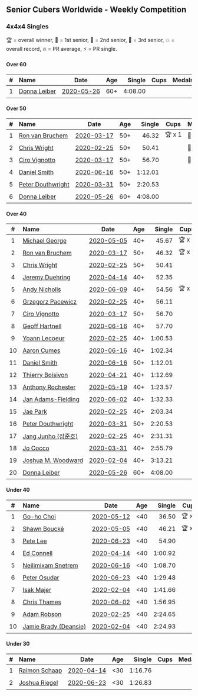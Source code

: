 ## Senior Cubers Worldwide - Weekly Competition
### 4x4x4 Singles

🏆 = overall winner, 🥇 = 1st senior, 🥈 = 2nd senior, 🥉 = 3rd senior, 💥 = overall record, 🔥 = PR average, ⚡ = PR single.

#### Over 60

| # | Name | Date | Age | Single | Cups | Medals | Achievements | Video |
| :--: | :-- | :--: | :--: | --: | :--: | :-- | :-- | :-- |
| 1 | [<span style="white-space: nowrap">Donna Leiber</span>](../../persons/donna_leiber/444.md) | [<span style="white-space: nowrap">2020-05-26</span>](2020-05-26.md) | 60+ | 4:08.00 | <span style="white-space: nowrap"></span> | <span style="white-space: nowrap"></span> | <span style="white-space: nowrap">💥 x 3, ⚡ x 3</span> | [Link](https://www.facebook.com/events/637852836799991/permalink/640053636579911/) |

#### Over 50

| # | Name | Date | Age | Single | Cups | Medals | Achievements | Video |
| :--: | :-- | :--: | :--: | --: | :--: | :-- | :-- | :-- |
| 1 | [<span style="white-space: nowrap">Ron van Bruchem</span>](../../persons/ron_van_bruchem/444.md) | [<span style="white-space: nowrap">2020-03-17</span>](2020-03-17.md) | 50+ | 46.32 | <span style="white-space: nowrap">🏆 x 1</span> | <span style="white-space: nowrap">🥇 x 1</span> | <span style="white-space: nowrap">💥 x 1, 🔥 x 1, ⚡ x 1</span> | [Link](https://www.facebook.com/events/211732526904866/permalink/216281769783275/) |
| 2 | [<span style="white-space: nowrap">Chris Wright</span>](../../persons/chris_wright/444.md) | [<span style="white-space: nowrap">2020-02-25</span>](2020-02-25.md) | 50+ | 50.41 | <span style="white-space: nowrap"></span> | <span style="white-space: nowrap">🥈 x 1</span> | <span style="white-space: nowrap">💥 x 1, 🔥 x 1, ⚡ x 1</span> | [Link](https://www.facebook.com/events/805797596592397/permalink/808666752972148/) |
| 3 | [<span style="white-space: nowrap">Ciro Vignotto</span>](../../persons/ciro_vignotto/444.md) | [<span style="white-space: nowrap">2020-03-17</span>](2020-03-17.md) | 50+ | 56.70 | <span style="white-space: nowrap"></span> | <span style="white-space: nowrap">🥇 x 1, 🥈 x 2, 🥉 x 1</span> | <span style="white-space: nowrap">🔥 x 4, ⚡ x 1</span> | [Link](https://www.facebook.com/events/211732526904866/permalink/212061480205304/) |
| 4 | [<span style="white-space: nowrap">Daniel Smith</span>](../../persons/daniel_smith/444.md) | [<span style="white-space: nowrap">2020-06-16</span>](2020-06-16.md) | 50+ | 1:12.01 | <span style="white-space: nowrap"></span> | <span style="white-space: nowrap"></span> | <span style="white-space: nowrap">💥 x 1, 🔥 x 4, ⚡ x 5</span> | [Link](https://www.facebook.com/events/256188575607890/permalink/260576965169051/) |
| 5 | [<span style="white-space: nowrap">Peter Douthwright</span>](../../persons/peter_douthwright/444.md) | [<span style="white-space: nowrap">2020-03-31</span>](2020-03-31.md) | 50+ | 2:20.53 | <span style="white-space: nowrap"></span> | <span style="white-space: nowrap"></span> | <span style="white-space: nowrap">🔥 x 2, ⚡ x 3</span> | [Link](https://www.facebook.com/events/269276700734640/permalink/273111433684500/) |
| 6 | [<span style="white-space: nowrap">Donna Leiber</span>](../../persons/donna_leiber/444.md) | [<span style="white-space: nowrap">2020-05-26</span>](2020-05-26.md) | 60+ | 4:08.00 | <span style="white-space: nowrap"></span> | <span style="white-space: nowrap"></span> | <span style="white-space: nowrap">💥 x 3, ⚡ x 3</span> | [Link](https://www.facebook.com/events/637852836799991/permalink/640053636579911/) |

#### Over 40

| # | Name | Date | Age | Single | Cups | Medals | Achievements | Video |
| :--: | :-- | :--: | :--: | --: | :--: | :-- | :-- | :-- |
| 1 | [<span style="white-space: nowrap">Michael George</span>](../../persons/michael_george/444.md) | [<span style="white-space: nowrap">2020-05-05</span>](2020-05-05.md) | 40+ | 45.67 | <span style="white-space: nowrap">🏆 x 6</span> | <span style="white-space: nowrap">🥇 x 12, 🥈 x 2</span> | <span style="white-space: nowrap">💥 x 3, 🔥 x 2, ⚡ x 2</span> | [Link](https://www.facebook.com/events/557526585195168/permalink/559133148367845/) |
| 2 | [<span style="white-space: nowrap">Ron van Bruchem</span>](../../persons/ron_van_bruchem/444.md) | [<span style="white-space: nowrap">2020-03-17</span>](2020-03-17.md) | 50+ | 46.32 | <span style="white-space: nowrap">🏆 x 1</span> | <span style="white-space: nowrap">🥇 x 1</span> | <span style="white-space: nowrap">💥 x 1, 🔥 x 1, ⚡ x 1</span> | [Link](https://www.facebook.com/events/211732526904866/permalink/216281769783275/) |
| 3 | [<span style="white-space: nowrap">Chris Wright</span>](../../persons/chris_wright/444.md) | [<span style="white-space: nowrap">2020-02-25</span>](2020-02-25.md) | 50+ | 50.41 | <span style="white-space: nowrap"></span> | <span style="white-space: nowrap">🥈 x 1</span> | <span style="white-space: nowrap">💥 x 1, 🔥 x 1, ⚡ x 1</span> | [Link](https://www.facebook.com/events/805797596592397/permalink/808666752972148/) |
| 4 | [<span style="white-space: nowrap">Jeremy Duehring</span>](../../persons/jeremy_duehring/444.md) | [<span style="white-space: nowrap">2020-04-14</span>](2020-04-14.md) | 40+ | 52.35 | <span style="white-space: nowrap"></span> | <span style="white-space: nowrap">🥈 x 2, 🥉 x 7</span> | <span style="white-space: nowrap">🔥 x 2, ⚡ x 2</span> | [Link](https://www.facebook.com/events/1400953806773430/permalink/1406261962909281/) |
| 5 | [<span style="white-space: nowrap">Andy Nicholls</span>](../../persons/andy_nicholls/444.md) | [<span style="white-space: nowrap">2020-06-09</span>](2020-06-09.md) | 40+ | 54.56 | <span style="white-space: nowrap">🏆 x 1</span> | <span style="white-space: nowrap">🥇 x 1, 🥈 x 6, 🥉 x 1</span> | <span style="white-space: nowrap">🔥 x 4, ⚡ x 4</span> | [Link](https://www.facebook.com/events/1130228284009045/permalink/1131107933921080/) |
| 6 | [<span style="white-space: nowrap">Grzegorz Pacewicz</span>](../../persons/grzegorz_pacewicz/444.md) | [<span style="white-space: nowrap">2020-02-25</span>](2020-02-25.md) | 40+ | 56.11 | <span style="white-space: nowrap"></span> | <span style="white-space: nowrap"></span> | <span style="white-space: nowrap">🔥 x 1, ⚡ x 1</span> | |
| 7 | [<span style="white-space: nowrap">Ciro Vignotto</span>](../../persons/ciro_vignotto/444.md) | [<span style="white-space: nowrap">2020-03-17</span>](2020-03-17.md) | 50+ | 56.70 | <span style="white-space: nowrap"></span> | <span style="white-space: nowrap">🥇 x 1, 🥈 x 2, 🥉 x 1</span> | <span style="white-space: nowrap">🔥 x 4, ⚡ x 1</span> | [Link](https://www.facebook.com/events/211732526904866/permalink/212061480205304/) |
| 8 | [<span style="white-space: nowrap">Geoff Hartnell</span>](../../persons/geoff_hartnell/444.md) | [<span style="white-space: nowrap">2020-06-16</span>](2020-06-16.md) | 40+ | 57.70 | <span style="white-space: nowrap"></span> | <span style="white-space: nowrap">🥈 x 2, 🥉 x 5</span> | <span style="white-space: nowrap">🔥 x 4, ⚡ x 5</span> | [Link](https://www.facebook.com/events/256188575607890/permalink/257661045460643/) |
| 9 | [<span style="white-space: nowrap">Yoann Lecoeur</span>](../../persons/yoann_lecoeur/444.md) | [<span style="white-space: nowrap">2020-02-25</span>](2020-02-25.md) | 40+ | 1:00.53 | <span style="white-space: nowrap"></span> | <span style="white-space: nowrap"></span> | <span style="white-space: nowrap">🔥 x 2, ⚡ x 1</span> | [Link](https://www.facebook.com/events/805797596592397/permalink/808608119644678/) |
| 10 | [<span style="white-space: nowrap">Aaron Cumes</span>](../../persons/aaron_cumes/444.md) | [<span style="white-space: nowrap">2020-06-16</span>](2020-06-16.md) | 40+ | 1:02.34 | <span style="white-space: nowrap"></span> | <span style="white-space: nowrap">🥉 x 1</span> | <span style="white-space: nowrap">🔥 x 7, ⚡ x 6</span> | [Link](https://www.facebook.com/events/256188575607890/permalink/257120222181392/) |
| 11 | [<span style="white-space: nowrap">Daniel Smith</span>](../../persons/daniel_smith/444.md) | [<span style="white-space: nowrap">2020-06-16</span>](2020-06-16.md) | 50+ | 1:12.01 | <span style="white-space: nowrap"></span> | <span style="white-space: nowrap"></span> | <span style="white-space: nowrap">💥 x 1, 🔥 x 4, ⚡ x 5</span> | [Link](https://www.facebook.com/events/256188575607890/permalink/260576965169051/) |
| 12 | [<span style="white-space: nowrap">Thierry Boisivon</span>](../../persons/thierry_boisivon/444.md) | [<span style="white-space: nowrap">2020-04-21</span>](2020-04-21.md) | 40+ | 1:12.69 | <span style="white-space: nowrap"></span> | <span style="white-space: nowrap"></span> | <span style="white-space: nowrap">🔥 x 2, ⚡ x 3</span> | [Link](https://www.facebook.com/events/538096063773916/permalink/541927596724096/) |
| 13 | [<span style="white-space: nowrap">Anthony Rochester</span>](../../persons/anthony_rochester/444.md) | [<span style="white-space: nowrap">2020-05-19</span>](2020-05-19.md) | 40+ | 1:23.57 | <span style="white-space: nowrap"></span> | <span style="white-space: nowrap"></span> | <span style="white-space: nowrap">🔥 x 1, ⚡ x 1</span> | [Link](https://www.facebook.com/events/201300894172579/permalink/203252107310791/) |
| 14 | [<span style="white-space: nowrap">Jan Adams-Fielding</span>](../../persons/jan_adams_fielding/444.md) | [<span style="white-space: nowrap">2020-06-02</span>](2020-06-02.md) | 40+ | 1:32.33 | <span style="white-space: nowrap"></span> | <span style="white-space: nowrap"></span> | <span style="white-space: nowrap">🔥 x 5, ⚡ x 4</span> | [Link](https://www.facebook.com/events/573401076937046/permalink/578462709764216/) |
| 15 | [<span style="white-space: nowrap">Jae Park</span>](../../persons/jae_park/444.md) | [<span style="white-space: nowrap">2020-02-25</span>](2020-02-25.md) | 40+ | 2:03.34 | <span style="white-space: nowrap"></span> | <span style="white-space: nowrap"></span> | <span style="white-space: nowrap">🔥 x 1, ⚡ x 2</span> | [Link](https://www.facebook.com/events/805797596592397/permalink/806066883232135/) |
| 16 | [<span style="white-space: nowrap">Peter Douthwright</span>](../../persons/peter_douthwright/444.md) | [<span style="white-space: nowrap">2020-03-31</span>](2020-03-31.md) | 50+ | 2:20.53 | <span style="white-space: nowrap"></span> | <span style="white-space: nowrap"></span> | <span style="white-space: nowrap">🔥 x 2, ⚡ x 3</span> | [Link](https://www.facebook.com/events/269276700734640/permalink/273111433684500/) |
| 17 | [<span style="white-space: nowrap">Jang Junho (장준호)</span>](../../persons/jang_junho/444.md) | [<span style="white-space: nowrap">2020-02-25</span>](2020-02-25.md) | 40+ | 2:31.31 | <span style="white-space: nowrap"></span> | <span style="white-space: nowrap"></span> | <span style="white-space: nowrap">🔥 x 1, ⚡ x 1</span> | [Link](https://www.facebook.com/events/805797596592397/permalink/810015492837274/) |
| 18 | [<span style="white-space: nowrap">Jo Cocco</span>](../../persons/jo_cocco/444.md) | [<span style="white-space: nowrap">2020-03-31</span>](2020-03-31.md) | 40+ | 2:55.79 | <span style="white-space: nowrap"></span> | <span style="white-space: nowrap"></span> | <span style="white-space: nowrap">🔥 x 2, ⚡ x 3</span> | [Link](https://www.facebook.com/events/269276700734640/permalink/271293767199600/) |
| 19 | [<span style="white-space: nowrap">Joshua M. Woodward</span>](../../persons/joshua_m_woodward/444.md) | [<span style="white-space: nowrap">2020-02-04</span>](2020-02-04.md) | 40+ | 3:13.21 | <span style="white-space: nowrap"></span> | <span style="white-space: nowrap"></span> | <span style="white-space: nowrap">🔥 x 1, ⚡ x 1</span> | [Link](https://www.facebook.com/joshua.m.woodward.9/videos/10157599917355342/) |
| 20 | [<span style="white-space: nowrap">Donna Leiber</span>](../../persons/donna_leiber/444.md) | [<span style="white-space: nowrap">2020-05-26</span>](2020-05-26.md) | 60+ | 4:08.00 | <span style="white-space: nowrap"></span> | <span style="white-space: nowrap"></span> | <span style="white-space: nowrap">💥 x 3, ⚡ x 3</span> | [Link](https://www.facebook.com/events/637852836799991/permalink/640053636579911/) |

#### Under 40

| # | Name | Date | Age | Single | Cups | Medals | Achievements | Video |
| :--: | :-- | :--: | :--: | --: | :--: | :-- | :-- | :-- |
| 1 | [<span style="white-space: nowrap">Go-ho Choi</span>](../../persons/go_ho_choi/444.md) | [<span style="white-space: nowrap">2020-05-12</span>](2020-05-12.md) | <40 | 36.50 | <span style="white-space: nowrap">🏆 x 3</span> | <span style="white-space: nowrap"></span> | <span style="white-space: nowrap">💥 x 4, 🔥 x 3, ⚡ x 5</span> | [Link](https://www.facebook.com/events/276138643524223/permalink/279409959863758/) |
| 2 | [<span style="white-space: nowrap">Shawn Boucké</span>](../../persons/shawn_boucke/444.md) | [<span style="white-space: nowrap">2020-05-05</span>](2020-05-05.md) | <40 | 46.21 | <span style="white-space: nowrap">🏆 x 4</span> | <span style="white-space: nowrap"></span> | <span style="white-space: nowrap">💥 x 1, 🔥 x 1, ⚡ x 3</span> | [Link](https://www.facebook.com/events/543220986391837/permalink/548566115857324/) |
| 3 | [<span style="white-space: nowrap">Pete Lee</span>](../../persons/pete_lee/444.md) | [<span style="white-space: nowrap">2020-06-23</span>](2020-06-23.md) | <40 | 54.90 | <span style="white-space: nowrap"></span> | <span style="white-space: nowrap"></span> | <span style="white-space: nowrap">🔥 x 7, ⚡ x 8</span> | [Link](https://www.facebook.com/events/268636114456043/permalink/270820800904241/) |
| 4 | [<span style="white-space: nowrap">Ed Connell</span>](../../persons/ed_connell/444.md) | [<span style="white-space: nowrap">2020-04-14</span>](2020-04-14.md) | <40 | 1:00.92 | <span style="white-space: nowrap"></span> | <span style="white-space: nowrap"></span> | <span style="white-space: nowrap">🔥 x 2, ⚡ x 2</span> | [Link](https://www.facebook.com/events/1400953806773430/permalink/1404450843090393/) |
| 5 | [<span style="white-space: nowrap">Neilimixam Snetrem</span>](../../persons/neilimixam_snetrem/444.md) | [<span style="white-space: nowrap">2020-06-16</span>](2020-06-16.md) | <40 | 1:08.70 | <span style="white-space: nowrap"></span> | <span style="white-space: nowrap"></span> | <span style="white-space: nowrap">🔥 x 1, ⚡ x 1</span> | [Link](https://www.facebook.com/events/256188575607890/permalink/257142405512507&comment_id=257163745510373&notif_t=event_mall_comment&notif_id=1592413285803230&ref=m_notif/) |
| 6 | [<span style="white-space: nowrap">Peter Osudar</span>](../../persons/peter_osudar/444.md) | [<span style="white-space: nowrap">2020-06-23</span>](2020-06-23.md) | <40 | 1:29.48 | <span style="white-space: nowrap"></span> | <span style="white-space: nowrap"></span> | <span style="white-space: nowrap">🔥 x 1, ⚡ x 1</span> | [Link](https://www.facebook.com/events/268636114456043/permalink/273323990653922/) |
| 7 | [<span style="white-space: nowrap">Isak Majer</span>](../../persons/isak_majer/444.md) | [<span style="white-space: nowrap">2020-02-04</span>](2020-02-04.md) | <40 | 1:41.66 | <span style="white-space: nowrap"></span> | <span style="white-space: nowrap"></span> | <span style="white-space: nowrap">🔥 x 1, ⚡ x 1</span> | [Link](https://www.facebook.com/groups/1604105099735401/permalink/2139081646237741/) |
| 8 | [<span style="white-space: nowrap">Chris Thames</span>](../../persons/chris_thames/444.md) | [<span style="white-space: nowrap">2020-06-02</span>](2020-06-02.md) | <40 | 1:56.95 | <span style="white-space: nowrap"></span> | <span style="white-space: nowrap"></span> | <span style="white-space: nowrap">🔥 x 3, ⚡ x 3</span> | [Link](https://www.facebook.com/events/573401076937046/permalink/574702816806872/) |
| 9 | [<span style="white-space: nowrap">Adam Robson</span>](../../persons/adam_robson/444.md) | [<span style="white-space: nowrap">2020-02-25</span>](2020-02-25.md) | <40 | 2:24.65 | <span style="white-space: nowrap"></span> | <span style="white-space: nowrap"></span> | <span style="white-space: nowrap">⚡ x 1</span> | [Link](https://www.facebook.com/events/805797596592397/permalink/809621066210050/) |
| 10 | [<span style="white-space: nowrap">Jamie Brady (Deansie)</span>](../../persons/jamie_brady/444.md) | [<span style="white-space: nowrap">2020-02-04</span>](2020-02-04.md) | <40 | 2:24.93 | <span style="white-space: nowrap"></span> | <span style="white-space: nowrap"></span> | <span style="white-space: nowrap">🔥 x 1, ⚡ x 1</span> | [Link](https://www.facebook.com/groups/1604105099735401/permalink/2139163042896268/) |

#### Under 30

| # | Name | Date | Age | Single | Cups | Medals | Achievements | Video |
| :--: | :-- | :--: | :--: | --: | :--: | :-- | :-- | :-- |
| 1 | [<span style="white-space: nowrap">Raimon Schaap</span>](../../persons/raimon_schaap/444.md) | [<span style="white-space: nowrap">2020-04-14</span>](2020-04-14.md) | <30 | 1:16.76 | <span style="white-space: nowrap"></span> | <span style="white-space: nowrap"></span> | <span style="white-space: nowrap">🔥 x 3, ⚡ x 2</span> | [Link](https://www.facebook.com/events/1400953806773430/permalink/1405207589681385/) |
| 2 | [<span style="white-space: nowrap">Joshua Riegel</span>](../../persons/joshua_riegel/444.md) | [<span style="white-space: nowrap">2020-06-23</span>](2020-06-23.md) | <30 | 1:26.83 | <span style="white-space: nowrap"></span> | <span style="white-space: nowrap"></span> | <span style="white-space: nowrap">🔥 x 2, ⚡ x 2</span> | [Link](https://www.facebook.com/events/268636114456043/permalink/276409987011989/) |


<!-- Global site tag (gtag.js) - Google Analytics -->
<script async src="https://www.googletagmanager.com/gtag/js?id=UA-86348435-3"></script>
<script>window.dataLayer = window.dataLayer || []; function gtag() {dataLayer.push(arguments);} gtag('js', new Date()); gtag('config', 'UA-86348435-3');</script>
